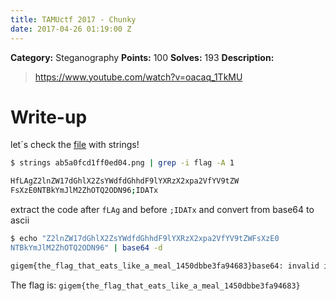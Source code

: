 ```yaml
---
title: TAMUctf 2017 - Chunky
date: 2017-04-26 01:19:00 Z
---
```


**Category:** Steganography
**Points:** 100
**Solves:** 193
**Description:**

> https://www.youtube.com/watch?v=oacaq_1TkMU

# Write-up

let´s check the [file](https://github.com/dbaser/ctfs/blob/master/TAMUctf-2017/stego100-chunky/ab5a0fcd1ff0ed04.png) with strings!

```bash
$ strings ab5a0fcd1ff0ed04.png | grep -i flag -A 1

HfLAgZ2lnZW17dGhlX2ZsYWdfdGhhdF9lYXRzX2xpa2VfYV9tZW
FsXzE0NTBkYmJlM2ZhOTQ2ODN96;IDATx
```    

extract the code after `fLAg` and before `;IDATx` and convert from base64 to ascii

```bash
$ echo "Z2lnZW17dGhlX2ZsYWdfdGhhdF9lYXRzX2xpa2VfYV9tZWFsXzE0
NTBkYmJlM2ZhOTQ2ODN96" | base64 -d

gigem{the_flag_that_eats_like_a_meal_1450dbbe3fa94683}base64: invalid input
```

The flag is: `gigem{the_flag_that_eats_like_a_meal_1450dbbe3fa94683}`


